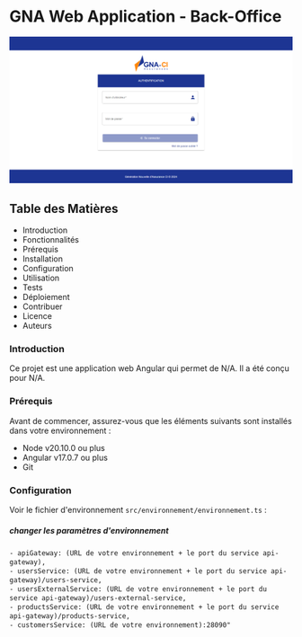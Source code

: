# GNA Web Application - Back-Office

![Presentation de l'application web de GNA](gna-web-application-back-office.png "Presentation de l'application web de GNA")

## Table des Matières
- Introduction
- Fonctionnalités
- Prérequis
- Installation
- Configuration
- Utilisation
- Tests
- Déploiement
- Contribuer
- Licence
- Auteurs

### Introduction
Ce projet est une application web Angular qui permet de N/A. Il a été conçu pour N/A.

### Prérequis
Avant de commencer, assurez-vous que les éléments suivants sont installés dans votre environnement :

- Node v20.10.0 ou plus
- Angular v17.0.7 ou plus
- Git

### Configuration
Voir le fichier d'environnement `src/environnement/environnement.ts` :

##### changer les paramètres d'environnement
    - apiGateway: (URL de votre environnement + le port du service api-gateway),
    - usersService: (URL de votre environnement + le port du service api-gateway)/users-service,
    - usersExternalService: (URL de votre environnement + le port du service api-gateway)/users-external-service,
    - productsService: (URL de votre environnement + le port du service api-gateway)/products-service,
    - customersService: (URL de votre environnement):28090"
